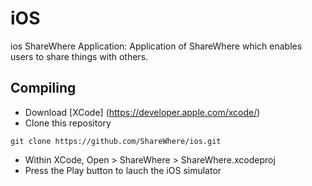 # iOS
ios ShareWhere Application:  Application of ShareWhere which enables users to share things with others.

## Compiling
* Download [XCode] (https://developer.apple.com/xcode/)
* Clone this repository

```
git clone https://github.com/ShareWhere/ios.git
```

* Within XCode, Open > ShareWhere > ShareWhere.xcodeproj
* Press the Play button to lauch the iOS simulator